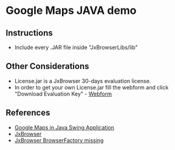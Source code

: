 # Google Maps JAVA demo

## Instructions
* Include every .JAR file inside "JxBrowserLibs/lib"

## Other Considerations
* License.jar is a JxBrowser 30-days evaluation license.
* In order to get your own License.jar fill the webform and click "Download Evaluation Key" - [Webform](https://www.teamdev.com/jxbrowser#evaluate)

## References
* [Google Maps in Java Swing Application](https://dzone.com/articles/google-maps-java-swing)
* [JxBrowser](https://jxbrowser.support.teamdev.com/support/solutions/articles/9000012864-quick-start-guide-for-swing-developers)
* [JxBrowser BrowserFactory missing](https://stackoverflow.com/questions/33224225/jxbrowser-browserfactory-missing-from-driver-file)